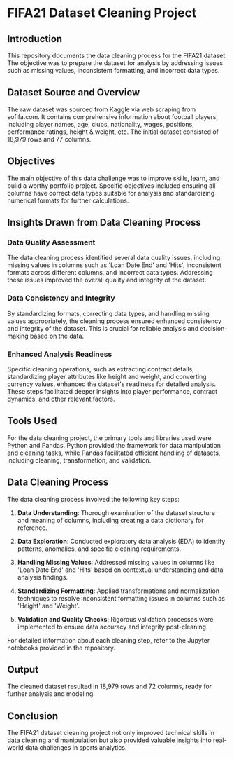 # FIFA21 Dataset Cleaning Project

## Introduction

This repository documents the data cleaning process for the FIFA21 dataset. The objective was to prepare the dataset for analysis by addressing issues such as missing values, inconsistent formatting, and incorrect data types.

## Dataset Source and Overview

The raw dataset was sourced from Kaggle via web scraping from sofifa.com. It contains comprehensive information about football players, including player names, age, clubs, nationality, wages, positions, performance ratings, height & weight, etc. The initial dataset consisted of 18,979 rows and 77 columns.

## Objectives

The main objective of this data challenge was to improve skills, learn, and build a worthy portfolio project. Specific objectives included ensuring all columns have correct data types suitable for analysis and standardizing numerical formats for further calculations.

## Insights Drawn from Data Cleaning Process

### Data Quality Assessment

The data cleaning process identified several data quality issues, including missing values in columns such as 'Loan Date End' and 'Hits', inconsistent formats across different columns, and incorrect data types. Addressing these issues improved the overall quality and integrity of the dataset.

### Data Consistency and Integrity

By standardizing formats, correcting data types, and handling missing values appropriately, the cleaning process ensured enhanced consistency and integrity of the dataset. This is crucial for reliable analysis and decision-making based on the data.

### Enhanced Analysis Readiness

Specific cleaning operations, such as extracting contract details, standardizing player attributes like height and weight, and converting currency values, enhanced the dataset's readiness for detailed analysis. These steps facilitated deeper insights into player performance, contract dynamics, and other relevant factors.

## Tools Used

For the data cleaning project, the primary tools and libraries used were Python and Pandas. Python provided the framework for data manipulation and cleaning tasks, while Pandas facilitated efficient handling of datasets, including cleaning, transformation, and validation.

## Data Cleaning Process

The data cleaning process involved the following key steps:

1. **Data Understanding**: Thorough examination of the dataset structure and meaning of columns, including creating a data dictionary for reference.
   
2. **Data Exploration**: Conducted exploratory data analysis (EDA) to identify patterns, anomalies, and specific cleaning requirements.
   
3. **Handling Missing Values**: Addressed missing values in columns like 'Loan Date End' and 'Hits' based on contextual understanding and data analysis findings.
   
4. **Standardizing Formatting**: Applied transformations and normalization techniques to resolve inconsistent formatting issues in columns such as 'Height' and 'Weight'.
   
5. **Validation and Quality Checks**: Rigorous validation processes were implemented to ensure data accuracy and integrity post-cleaning.

For detailed information about each cleaning step, refer to the Jupyter notebooks provided in the repository.

## Output

The cleaned dataset resulted in 18,979 rows and 72 columns, ready for further analysis and modeling.

## Conclusion

The FIFA21 dataset cleaning project not only improved technical skills in data cleaning and manipulation but also provided valuable insights into real-world data challenges in sports analytics.
